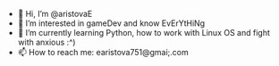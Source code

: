 - 👋 Hi, I’m @aristovaE
- 👀 I’m interested in gameDev and know EvErYtHiNg
- 🌱 I’m currently learning Python, how to work with Linux OS and fight with anxious :^)
- 📫 How to reach me: earistova751@gmai;.com

<!---
aristovaE/aristovaE is a ✨ special ✨ repository because its `README.md` (this file) appears on your GitHub profile.
You can click the Preview link to take a look at your changes.
--->
